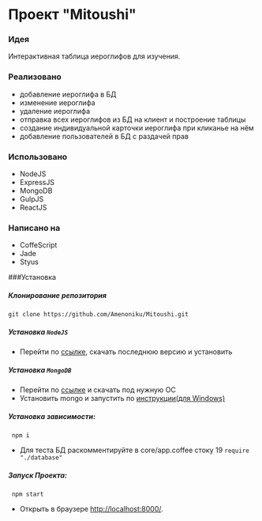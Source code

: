 # Проект "Mitoushi"

### Идея
Интерактивная таблица иероглифов для изучения.

### Реализовано
- добавление иероглифа в БД
- изменение иероглифа
- удаление иероглифа
- отправка всех иероглифов из БД на клиент и построение таблицы
- создание индивидуальной карточки иероглифа при кликанье на нём
- добавление пользователей в БД с раздачей прав

### Использовано
- NodeJS
- ExpressJS
- MongoDB
- GulpJS
- ReactJS

### Написано на
- CoffeScript
- Jade
- Styus

###Установка
##### Клонирование репозитория
```
git clone https://github.com/Amenoniku/Mitoushi.git
```
##### Установка `NodeJS`

- Перейти по [ссылке](https://nodejs.org/), скачать последнюю версию и установить

##### Установка `MongoDB`

- Перейти по [ссылке](https://www.mongodb.org/downloads#production) и скачать под нужную ОС
- Установить mongo и запустить по [инструкции(для Windows)](https://docs.mongodb.org/manual/tutorial/install-mongodb-on-windows/#install-mongodb)

##### Установка зависимости:
```
 npm i
```

* Для теста БД раскомментируйте в core/app.coffee стоку 19 `require "./database"`

##### Запуск Проекта:
```
 npm start
```

* Открыть в браузере [http://localhost:8000/](http://localhost:8000/).

